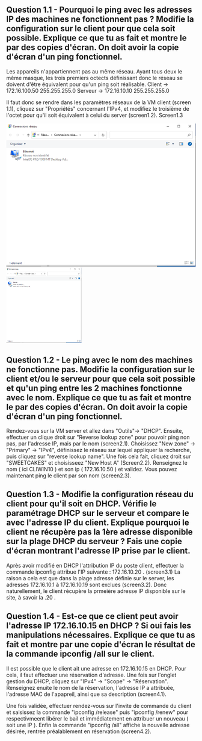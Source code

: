 ## Question 1.1 - Pourquoi le ping avec les adresses IP des machines ne fonctionnent pas ? Modifie la configuration sur le client pour que cela soit possible. Explique ce que tu as fait et montre le par des copies d'écran. On doit avoir la copie d'écran d'un ping fonctionnel.

Les appareils n'appartiennent pas au même réseau. Ayant tous deux le même masque, les trois premiers octects 
définissant donc le réseau se doivent d'être équivalent pour qu'un ping soit réalisable. 
Client -> 172.16.100.50   255.255.255.0
Serveur -> 172.16.10.10	  255.255.255.0

Il faut donc se rendre dans les paramètres réseaux de la VM client (screen 1.1), cliquez sur "Propriétés" concernant 
l'IPv4, et modifiez le troisième de l'octet pour qu'il soit équivalent à celui du server (screen1.2).
Screen1.3

![Coucou](./Screen_check/Screen1.1.png)
<img src="./Screen_check/Screen1.1.png" width="200" height="200" />


## Question 1.2 - Le ping avec le nom des machines ne fonctionne pas. Modifie la configuration sur le client et/ou le serveur pour que cela soit possible et qu'un ping entre les 2 machines fonctionne avec le nom. Explique ce que tu as fait et montre le par des copies d'écran. On doit avoir la copie d'écran d'un ping fonctionnel.

Rendez-vous sur la VM server et allez dans "Outils"-> "DHCP". Ensuite, effectuer un clique droit sur "Reverse lookup zone" pour pouvoir ping non pas, par l'adresse IP, mais par le nom (screen2.1). Choisissez "New zone" -> "Primary" -> "IPv4", définissez le réseau sur lequel appliquer la recherche, puis cliquez sur "reverse lookup name".
Une fois cela fait, cliquez droit sur "SWEETCAKES" et choisisseez "New Host A" (Screen2.2). Renseignez le nom ( ici CLIWIN10 ) et son ip ( 172.16.10.50 ) et validez.
Vous pouvez maintenant ping le client par son nom (screen2.3). 



## Question 1.3 - Modifie la configuration réseau du client pour qu'il soit en DHCP. Vérifie le paramétrage DHCP sur le serveur et compare le avec l'adresse IP du client. Explique pourquoi le client ne récupère pas la 1ère adresse disponible sur la plage DHCP du serveur ? Fais une copie d'écran montrant l'adresse IP prise par le client.

Après avoir modifié en DHCP l'attribution IP du poste client, effectuer la commande ipconfig attribue l'IP suivante : 172.16.10.20 . (screen3.1)
La raison a cela est que dans la plage adresse définie sur le server, les adresses 172.16.10.1 à 172.16.10.19 sont exclues (screen3.2). Donc naturellement, le client récupère la 
prmeière adresse IP disponible sur le site, à savoir la .20 . 



## Question 1.4 - Est-ce que ce client peut avoir l'adresse IP 172.16.10.15 en DHCP ? Si oui fais les manipulations nécessaires. Explique ce que tu as fait et montre par une copie d'écran le résultat de la commande ipconfig /all sur le client.

Il est possible que le client ait une adresse en 172.16.10.15 en DHCP. Pour cela, il faut effectuer une réservation d'adresse. Une fois sur l'onglet gestion du DHCP, cliquez sur "IPv4" -> "Scope" -> "Réservation". Renseignez enuite le nom de la réservation, l'adresse IP a attribuée, l'adresse MAC de l'apapreil, ainsi que sa description (screen4.1).

Une fois validée, effectuer rendez-vous sur l'invite de commande du client et saisissez la commande
"ipconfig /release" puis "ipconfig /renew" pour respectivmeent libérer le bail et immédiatement 
en attribuer un nouveau ( soit une IP ). Enfin la commande "ipconfig /all" affiche la nouvelle 
adresse désirée, rentrée préalablement en réservation (screen4.2).











